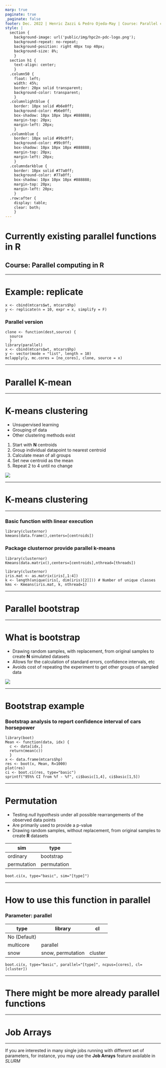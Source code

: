 ```yaml
---
marp: true
paginate: true
_paginate: false
footer: Dec. 2022 | Henric Zazzi & Pedro Ojeda-May | Course: Parallel computing in R
style: |
  section {
    background-image: url('public/img/hpc2n-pdc-logo.png');
    background-repeat: no-repeat;
    background-position: right 40px top 40px;
    background-size: 8%;
    }
  section h1 {
    text-align: center;
    }
  .column50 {
    float: left;
    width: 45%;
    border: 20px solid transparent;
    background-color: transparent;
    }
  .columnlightblue {
    border: 10px solid #b6e0ff;
    background-color: #b6e0ff;
    box-shadow: 10px 10px 10px #888888;
    margin-top: 20px;
    margin-left: 20px;
    }
  .columnblue {
    border: 10px solid #99c0ff;
    background-color: #99c0ff;
    box-shadow: 10px 10px 10px #888888;
    margin-top: 20px;
    margin-left: 20px;
    }
  .columndarkblue {
    border: 10px solid #77a0ff;
    background-color: #77a0ff;
    box-shadow: 10px 10px 10px #888888;
    margin-top: 20px;
    margin-left: 20px;
    }
  .row:after {
    display: table;
    clear: both;
    }
---
```


<!-- paginate: true -->

# Currently existing parallel functions in R

## Course: Parallel computing in R

---

# Example: replicate

```
x <- cbind(mtcars$wt, mtcars$hp)
y <- replicate(n = 10, expr = x, simplify = F)
```

### Parallel version

```
clone <- function(dest,source) {
  source
  }
library(parallel)
x <- cbind(mtcars$wt, mtcars$hp)
y <- vector(mode = "list", length = 10)
mclapply(y, mc.cores = [no_cores], clone, source = x)
```

---

# Parallel K-mean

---

# K-means clustering

<row>
<div class="column50">

* Unsupervised learning
* Grouping of data
* Other clustering methods exist

<div class="columnblue">

1. Start with **N** centroids
1. Group individual datapoint to nearest centroid
1. Calculate mean of all groups
1. Set new centroid as the mean
1. Repeat 2 to 4 until no change

</div>

</div>
<div class="column50">

![](public/img/kmeans.png)


</div></row>

---

# K-means clustering


---


### Basic function with linear execution

```
library(clusternor)
kmeans(data.frame(),centers=[centroids])
```

### Package clusternor provide parallel k-means 

```
library(clusternor)
Kmeans(data.matrix(),centers=[centroids],nthread=[threads])
```


```
library(clusternor)
iris.mat <- as.matrix(iris[,1:4])
k <- length(unique(iris[, dim(iris)[2]])) # Number of unique classes
kms <- Kmeans(iris.mat, k, nthread=1)
```

---

# Parallel bootstrap

---

# What is bootstrap

<row>
<div class="column50">

* Drawing random samples, with replacement, from original samples to create **N** simulated datasets
* Allows for the calculation of standard errors, confidence intervals, etc
* Avoids cost of repeating the experiment to get other groups of sampled data

</div>
<div class="column50">

![](public/img/bootstrap.png)


</div></row>

---

# Bootstrap example

### Bootstrap analysis to report confidence interval of cars horsepower

```
library(boot)
Mean <- function(data, idx) {
  c <- data[idx,]
  return(mean(c))
  }
x <- data.frame(mtcars$hp)
res <- boot(x, Mean, R=1000)
plot(res)
ci <- boot.ci(res, type="basic")
sprintf("95%% CI from %f - %f", ci$basic[1,4], ci$basic[1,5])
```

---

# Permutation

<row>
<div class="column50">

* Testing *null hypothesis* under all possible rearrangements of the observed data points
* Are primarily used to provide a p-value
* Drawing random samples, without replacement, from original samples to create **R** datasets

</div>
<div class="column50">

| sim | type |
| --- | --- |
| ordinary | bootstrap |
| permutation | permutation |

```
boot.ci(x, type="basic", sim="[type]")
```

</div></row>

---

# How to use this function in parallel

### Parameter: parallel

| type | library | cl |
| --- | --- | --- |
| No (Default) | |
| multicore | parallel | |
| snow | snow, permutation | cluster |

```
boot.ci(x, type="basic", parallel="[type]", ncpus=[cores], cl=[cluster])
```

---

# There might be more already parallel functions

--- 

# Job Arrays

---

If you are interested in many single jobs running with different
set of parameters, for instance, you may use the **Job Arrays** feature
available in *SLURM*



